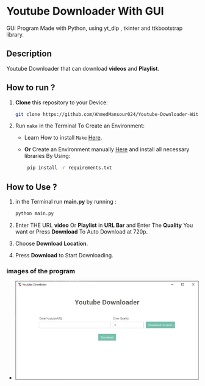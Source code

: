# Youtube Downloader With GUI

GUi Program Made with Python, using yt_dlp , tkinter and ttkbootstrap library.

## Description

Youtube Downloader that can download **videos** and **Playlist**.

## How to run ?

1. **Clone** this repository to your Device:

   ```bash
   git clone https://github.com/AhmedMansour024/Youtube-Downloader-With-GUI
   ```

2. Run `make` in the Terminal To Create an Environment:
      - Learn How to install `Make` [Here](https://github.com/AhmedMansour024/Create-Environment-and-Insatalling-Make/blob/36926bbaf26c1b7c0060df2228f4cdad95667c86/INSTALL_Make.md).

     - **Or** Create an Environment manually [Here](https://github.com/AhmedMansour024/Create-Environment-and-Insatalling-Make/blob/36926bbaf26c1b7c0060df2228f4cdad95667c86/INSTALL_VENV.md) and install all necessary libraries By Using:

       ```bash
        pip install -r requirements.txt
       ```

## How to Use ?

1. in the Terminal run **main.py** by running :

   ```bash
   python main.py
   ```

2. Enter THE URL **video** Or **Playlist** in **URL Bar** and Enter The **Quality** You want or Press **Download** To Auto Download at 720p.
3. Choose **Download Location**.
4. Press **Download** to Start Downloading.

### images of the program

- ![image](/images/1-1.JPG)
